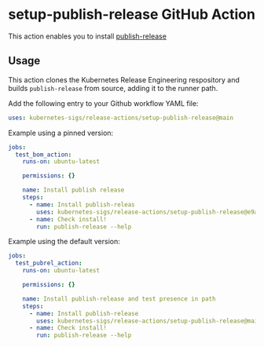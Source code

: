 # setup-publish-release GitHub Action

This action enables you to install
[publish-release](https://github.com/kubernetes/release/tree/master/cmd/publish-release)

## Usage

This action clones the Kubernetes Release Engineering respository and builds
`publish-release` from source, adding it to the runner path.

Add the following entry to your Github workflow YAML file:

```yaml
uses: kubernetes-sigs/release-actions/setup-publish-release@main
```

Example using a pinned version:

```yaml
jobs:
  test_bom_action:
    runs-on: ubuntu-latest

    permissions: {}

    name: Install publish release
    steps:
      - name: Install publish-releas
        uses: kubernetes-sigs/release-actions/setup-publish-release@e9a41ac... 
      - name: Check install!
        run: publish-release --help
```

Example using the default version:

```yaml
jobs:
  test_pubrel_action:
    runs-on: ubuntu-latest

    permissions: {}

    name: Install publish-release and test presence in path
    steps:
      - name: Install publish-release
        uses: kubernetes-sigs/release-actions/setup-publish-release@main
      - name: Check install!
        run: publish-release --help
```
